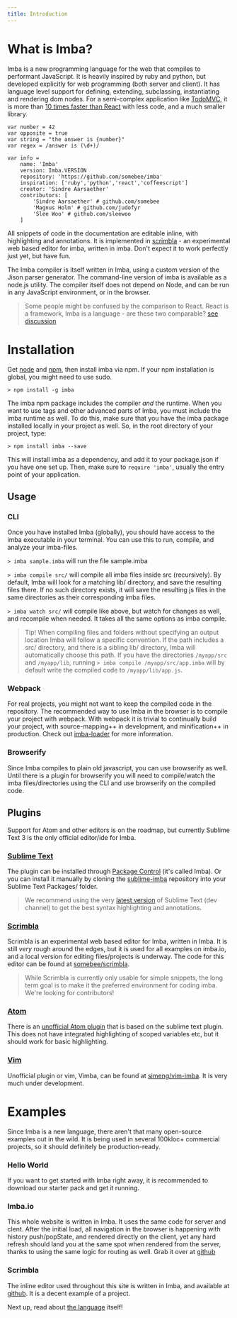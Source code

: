 ```yaml
---
title: Introduction
---
```


# What is Imba?

Imba is a new programming language for the web that compiles
to performant JavaScript. It is heavily inspired by ruby and python, but developed explicitly for web programming (both server and client). It has language level 
support for defining, extending, subclassing, instantiating 
and rendering dom nodes. For a semi-complex application like 
[TodoMVC](http://todomvc.com), it is more than [10 times faster than React](http://somebee.github.io/todomvc-render-benchmark/index.html)
with less code, and a much smaller library.

```imba
var number = 42
var opposite = true
var string = "the answer is {number}"
var regex = /answer is (\d+)/

var info =
    name: 'Imba'
    version: Imba.VERSION
    repository: 'https://github.com/somebee/imba'
    inspiration: ['ruby','python','react','coffeescript']
    creator: 'Sindre Aarsaether'
    contributors: [
        'Sindre Aarsaether' # github.com/somebee
        'Magnus Holm' # github.com/judofyr
        'Slee Woo' # github.com/sleewoo
    ]
```

All snippets of code in the documentation are editable inline,
with highlighting and annotations. It is implemented in [scrimbla](http://github.com/somebee/scrimbla) - an experimental web based editor for imba, written in imba. Don't expect it to work perfectly just yet, but have fun.

The Imba compiler is itself written in Imba, using a custom version of the
Jison parser generator. The command-line version of imba is available as a
node.js utility. The compiler itself does not depend on Node, and can be
run in any JavaScript environment, or in the browser.

> Some people might be confused by the comparison to React. React is a framework, Imba is a language - are these two comparable? [see discussion](https://news.ycombinator.com/item?id=10094371)

# Installation

Get [node](http://nodejs.org) and [npm](http://npmjs.org), then install imba
via npm. If your npm installation is global, you might need to use sudo.

    > npm install -g imba

The imba npm package includes the compiler *and* the runtime. When you want
to use tags and other advanced parts of Imba, you must include the imba runtime
as well. To do this, make sure that you have the imba package installed locally
in your project as well. So, in the root directory of your project, type: 

    > npm install imba --save

This will install imba as a dependency, and add it to your package.json if
you have one set up. Then, make sure to `require 'imba'`, usually
the entry point of your application.

## Usage

### CLI

Once you have installed Imba (globally), you should have access to the imba executable in your terminal. You can use this to run, compile, and analyze your imba-files. 

`> imba sample.imba` will run the file sample.imba

`> imba compile src/` will compile all imba files inside src (recursively). By default, Imba will look for a matching lib/ directory, and save the resulting files there. If no such directory exists, it will save the resulting js files in the same directories as their corresponding imba files.

`> imba watch src/` will compile like above, but watch for changes as well, and recompile when needed. It takes all the same options as imba compile.

> Tip! When compiling files and folders without specifying an output location Imba will follow a specific convention. If the path includes a src/ directory, and there is a sibling lib/ directory, Imba will automatically choose this path. If you have the directories `/myapp/src` and `/myapp/lib`, running `> imba compile /myapp/src/app.imba` will by default write the compiled code to `/myapp/lib/app.js`.

### Webpack

For real projects, you might not want to keep the compiled code in the repository. The recommended way to use Imba in the browser is to compile your project with webpack. With webpack it is trivial to continually build your project, with source-mapping++ in development, and minification++ in production. Check out [imba-loader](https://github.com/judofyr/imba-loader) for more information.

### Browserify

Since Imba compiles to plain old javascript, you can use browserify as well. Until there is a plugin for browserify you will need to compile/watch the imba files/directories using the CLI and use browserify on the compiled code.

## Plugins

Support for Atom and other editors is on the roadmap, but currently Sublime Text 3 is the only official editor/ide for Imba.

### [Sublime Text](https://packagecontrol.io/packages/Imba)

The plugin can be installed through [Package Control](https://packagecontrol.io) (it's called Imba). Or you can install it manually by cloning the
[sublime-imba](https://github.com/somebee/sublime-imba) repository into your Sublime Text Packages/ folder.

> We recommend using the very [latest version](http://www.sublimetext.com/3dev) of Sublime Text (dev channel) to get the best syntax highlighting and annotations.
 
### [Scrimbla](https://github.com/somebee/scrimbla)

Scrimbla is an experimental web based editor for Imba, written in Imba. It is still *very* rough around the edges, but it is used for all examples on imba.io, and a local version for editing files/projects is underway. The code for this editor can be found at [somebee/scrimbla](http://github.com/somebee/scrimbla).

> While Scrimbla is currently only usable for simple snippets, the long term goal is to make it the preferred environment for coding imba. We're looking for contributors!


### [Atom](https://atom.io/packages/language-imba)

There is an [unofficial Atom plugin](https://atom.io/packages/language-imba) that is based on the sublime text plugin. This does not have integrated highlighting of scoped variables etc, but it should work for basic highlighting.

### [Vim](https://github.com/simeng/vim-imba)

Unofficial plugin or vim, Vimba, can be found at [simeng/vim-imba](https://github.com/simeng/vim-imba). It is very much under development.

# Examples

Since Imba is a new language, there aren't that many open-source examples out in the wild. It is being used in several 100kloc+ commercial projects, so it should definitely be production-ready.

### Hello World

If you want to get started with Imba right away, it is recommended to download our starter pack and get it running.

### Imba.io

This whole website is written in Imba. It uses the same code for server and clent. After the initial load, all navigation in the browser is happening with history push/popState, and rendered directly on the client, yet any hard refresh should land you at the same spot when rendered from the server, thanks to using the same logic for routing as well. Grab it over at [github](https://github.com/somebee/imba.io)

### Scrimbla

The inline editor used throughout this site is written in Imba, and available at [github](https://github.com/somebee/scrimbla). It is a decent example of a project.

Next up, read about [the language](/guides/language) itself!
